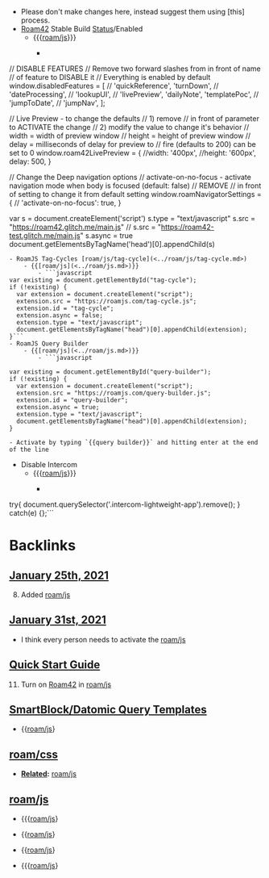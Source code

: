 - Please don't make changes here, instead suggest them using [this] process.
- [Roam42](<../Roam42.md>) Stable Build [Status](<../Status.md>)/Enabled
    - {{{[roam/js](<../roam/js.md>)}}}
        - ```javascript

// DISABLE FEATURES
// Remove two forward slashes from in front of name 
// of feature to DISABLE it
// Everything is enabled by default
window.disabledFeatures = [
  // 'quickReference',
   'turnDown',
  // 'dateProcessing',
  // 'lookupUI',
  // 'livePreview',
   'dailyNote',
   'templatePoc',
  // 'jumpToDate',
  // 'jumpNav',
];

// Live Preview - to change the defaults 
// 1) remove // in front of parameter to ACTIVATE the change
// 2) modify the value to change it's behavior
// width  = width of preview window
// height = height of preview window
// delay  = milliseconds of delay for preview to 
// 			fire (defaults to 200) can be set to 0
window.roam42LivePreview = {
  //width:	'400px',
  //height: '600px',
  delay: 500,
}


// Change the Deep navigation options
// activate-on-no-focus - activate navigation mode when body is focused (default: false)
// REMOVE // in front of setting to change it from default setting
window.roamNavigatorSettings = {
//   'activate-on-no-focus': true, 
}

var s = document.createElement('script')
	s.type = "text/javascript"
    s.src =  "https://roam42.glitch.me/main.js"
  //  s.src =  "https://roam42-test.glitch.me/main.js"
	s.async = true
document.getElementsByTagName('head')[0].appendChild(s)
```
- RoamJS Tag-Cycles [roam/js/tag-cycle](<../roam/js/tag-cycle.md>)
    - {{[roam/js](<../roam/js.md>)}}
        - ```javascript
var existing = document.getElementById("tag-cycle");
if (!existing) {
  var extension = document.createElement("script");
  extension.src = "https://roamjs.com/tag-cycle.js";
  extension.id = "tag-cycle";
  extension.async = false;
  extension.type = "text/javascript";
  document.getElementsByTagName("head")[0].appendChild(extension);
}```
- RoamJS Query Builder
    - {{[roam/js](<../roam/js.md>)}}
        - ```javascript

var existing = document.getElementById("query-builder");
if (!existing) {
  var extension = document.createElement("script");
  extension.src = "https://roamjs.com/query-builder.js";
  extension.id = "query-builder";
  extension.async = true;
  extension.type = "text/javascript";
  document.getElementsByTagName("head")[0].appendChild(extension);
}
```
    - Activate by typing `{{query builder}}` and hitting enter at the end of the line
- Disable Intercom
    - {{{[roam/js](<../roam/js.md>)}}}
        - ```javascript
try{
  document.querySelector('.intercom-lightweight-app').remove();
} catch(e) {};```

# Backlinks
## [January 25th, 2021](<January 25th, 2021.md>)
8. Added [roam/js](<../roam/js.md>)

## [January 31st, 2021](<January 31st, 2021.md>)
- I think every person needs to activate the [roam/js](<../roam/js.md>)

## [Quick Start Guide](<Quick Start Guide.md>)
11. Turn on [Roam42](<../Roam42.md>) in [roam/js](<../roam/js.md>)

## [SmartBlock/Datomic Query Templates](<SmartBlock/Datomic Query Templates.md>)
- {{[roam/js](<../roam/js.md>)}

## [roam/css](<roam/css.md>)
- **[Related](<../Related.md>):** [roam/js](<../roam/js.md>)

## [roam/js](<roam/js.md>)
- {{{[roam/js](<../roam/js.md>)}

- {{[roam/js](<../roam/js.md>)}

- {{[roam/js](<../roam/js.md>)}

- {{{[roam/js](<../roam/js.md>)}

